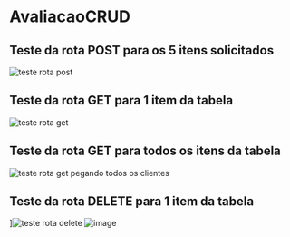 # AvaliacaoCRUD

## Teste da rota POST para os 5 itens solicitados
![teste rota post](https://github.com/user-attachments/assets/dcfed40c-4d7e-49e1-8909-d800bb77d668)

## Teste da rota GET para 1 item da tabela
![teste rota get](https://github.com/user-attachments/assets/a7ca6a19-6d30-4d57-a95d-2477d5d25de8)


## Teste da rota GET para todos os itens da tabela
![teste rota get pegando todos os clientes](https://github.com/user-attachments/assets/dbc27365-a962-43bd-a81a-c6ddff193688)


## Teste da rota DELETE para 1 item da tabela
]![teste rota delete](https://github.com/user-attachments/assets/983275d3-8f13-4d42-bc4f-ae930673d9f8)
![image](https://github.com/user-attachments/assets/00eb071a-7528-4327-b6a9-9b5309d49d82)
